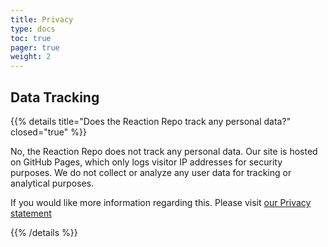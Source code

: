 ```yaml
---
title: Privacy
type: docs
toc: true
pager: true
weight: 2
---
```


## Data Tracking

{{% details title="Does the Reaction Repo track any personal data?" closed="true" %}}

No, the Reaction Repo does not track any personal data. Our site is hosted on GitHub Pages, which only logs visitor IP addresses for security purposes. We do not collect or analyze any user data for tracking or analytical purposes.

If you would like more information regarding this. Please visit [our Privacy statement](https://cat-bounce.com/)

{{% /details %}}